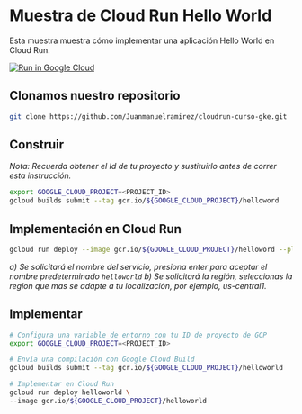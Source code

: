 # Muestra de Cloud Run Hello World

Esta muestra muestra cómo implementar una aplicación Hello World en Cloud Run.

[![Run in Google Cloud][run_img]][run_link]

[run_img]: https://storage.googleapis.com/cloudrun/button.svg
[run_link]: https://console.cloud.google.com/cloudshell/editor?shellonly=true&cloudshell_image=gcr.io/cloudrun/button&cloudshell_git_repo=https://github.com/GoogleCloudPlatform/python-docs-samples&cloudshell_working_dir=run/helloworld

## Clonamos nuestro repositorio

```sh
git clone https://github.com/Juanmanuelramirez/cloudrun-curso-gke.git
```

## Construir
_Nota: Recuerda obtener el Id de tu proyecto y sustituirlo antes de correr esta instrucción._

```sh
export GOOGLE_CLOUD_PROJECT=<PROJECT_ID>
gcloud builds submit --tag gcr.io/${GOOGLE_CLOUD_PROJECT}/helloword
```

## Implementación en Cloud Run

```sh
gcloud run deploy --image gcr.io/${GOOGLE_CLOUD_PROJECT}/helloword --platform managed
```
_a) Se solicitará el nombre del servicio, presiona enter para aceptar el nombre predeterminado `helloworld`_
_b) Se solicitará la región, seleccionas la region que mas se adapte a tu localización, por ejemplo, us-central1._


## Implementar

```sh
# Configura una variable de entorno con tu ID de proyecto de GCP
export GOOGLE_CLOUD_PROJECT=<PROJECT_ID>

# Envía una compilación con Google Cloud Build
gcloud builds submit --tag gcr.io/${GOOGLE_CLOUD_PROJECT}/helloworld

# Implementar en Cloud Run
gcloud run deploy helloworld \
--image gcr.io/${GOOGLE_CLOUD_PROJECT}/helloworld
```
